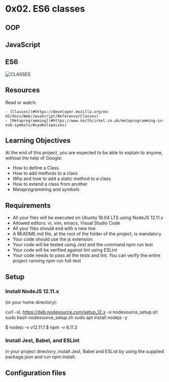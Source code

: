 # 0x02. ES6 classes

## OOP

## JavaScript

## ES6

![CLASSES](https://s3.amazonaws.com/alx-intranet.hbtn.io/uploads/medias/2019/12/817248fb77fb5c2cef3f.jpeg?X-Amz-Algorithm=AWS4-HMAC-SHA256&X-Amz-Credential=AKIARDDGGGOUSBVO6H7D%2F20240627%2Fus-east-1%2Fs3%2Faws4_request&X-Amz-Date=20240627T111739Z&X-Amz-Expires=86400&X-Amz-SignedHeaders=host&X-Amz-Signature=a77f3299db640417c34048c369e4986e645e20d8b032b14a51c413d7cf0404fd)

## Resources

Read or watch:

    - [Classes](#https://developer.mozilla.org/en-US/docs/Web/JavaScript/Reference/Classes)
    - [Metaprogramming](#https://www.keithcirkel.co.uk/metaprogramming-in-es6-symbols/#symbolspecies)

## Learning Objectives

At the end of this project, you are expected to be able to explain to anyone, without the help of Google:

- How to define a Class
- How to add methods to a class
- Why and how to add a static method to a class
- How to extend a class from another
- Metaprogramming and symbols

## Requirements

- All your files will be executed on Ubuntu 18.04 LTS using NodeJS 12.11.x
- Allowed editors: vi, vim, emacs, Visual Studio Code
- All your files should end with a new line
- A README.md file, at the root of the folder of the project, is mandatory
- Your code should use the js extension
- Your code will be tested using Jest and the command npm run test
- Your code will be verified against lint using ESLint
- Your code needs to pass all the tests and lint. You can verify the entire project running npm run full-test

## Setup

### Install NodeJS 12.11.x
(in your home directory):

curl -sL https://deb.nodesource.com/setup_12.x -o nodesource_setup.sh
sudo bash nodesource_setup.sh
sudo apt install nodejs -y

$ nodejs -v
v12.11.1
$ npm -v
6.11.3

### Install Jest, Babel, and ESLint

in your project directory, install Jest, Babel and ESList by using the supplied package.json and run npm install.

## Configuration files

